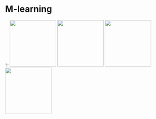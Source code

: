 # M-learning

✨
<img src="https://user-images.githubusercontent.com/94317889/205506539-3d8b6951-9c61-469e-8d65-b37a89b486ba.jpg" width="150">
<img src="https://user-images.githubusercontent.com/94317889/205506572-917b6fcc-4541-49c1-ab46-44a1a3afda88.jpg" width="150">
<img src="https://user-images.githubusercontent.com/94317889/205506627-97890afd-1b97-4f2c-bb66-c33f489ed91d.jpg" width="150">
<img src="https://user-images.githubusercontent.com/94317889/205506732-cf5a2e2c-bca1-4a9d-b641-98b4faedfa62.jpg" width="150">
